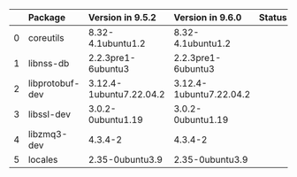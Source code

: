 <!-- markdown-link-check-disable -->

|    | Package         | Version in 9.5.2        | Version in 9.6.0        | Status   |
|---:|:----------------|:------------------------|:------------------------|:---------|
|  0 | coreutils       | 8.32-4.1ubuntu1.2       | 8.32-4.1ubuntu1.2       |          |
|  1 | libnss-db       | 2.2.3pre1-6ubuntu3      | 2.2.3pre1-6ubuntu3      |          |
|  2 | libprotobuf-dev | 3.12.4-1ubuntu7.22.04.2 | 3.12.4-1ubuntu7.22.04.2 |          |
|  3 | libssl-dev      | 3.0.2-0ubuntu1.19       | 3.0.2-0ubuntu1.19       |          |
|  4 | libzmq3-dev     | 4.3.4-2                 | 4.3.4-2                 |          |
|  5 | locales         | 2.35-0ubuntu3.9         | 2.35-0ubuntu3.9         |          |